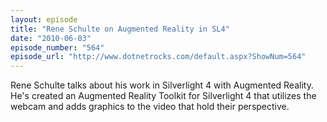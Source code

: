 ```yaml
---
layout: episode
title: "Rene Schulte on Augmented Reality in SL4"
date: "2010-06-03"
episode_number: "564"
episode_url: "http://www.dotnetrocks.com/default.aspx?ShowNum=564"
---
```


Rene Schulte talks about his work in Silverlight 4 with Augmented Reality. He's created an Augmented Reality Toolkit for Silverlight 4 that utilizes the webcam and adds graphics to the video that hold their perspective.
